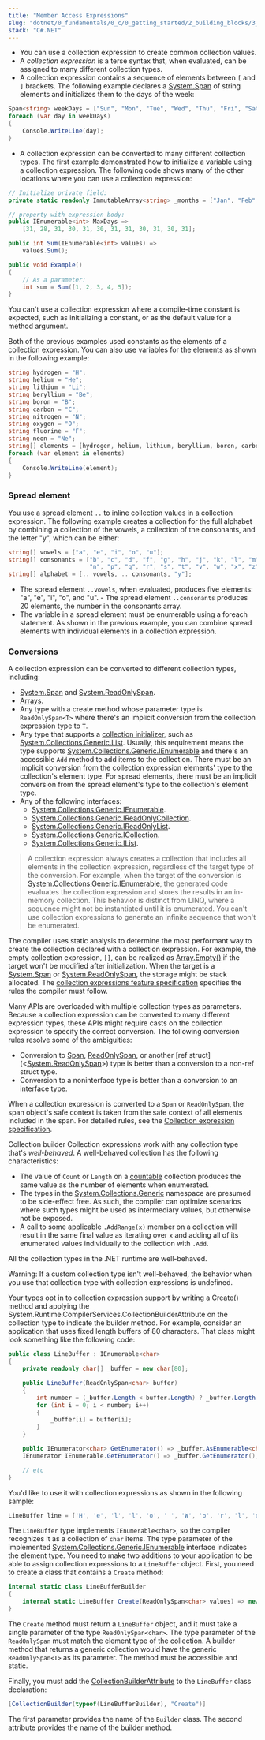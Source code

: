 ```yaml
---
title: "Member Access Expressions"
slug: "dotnet/0_fundamentals/0_c/0_getting_started/2_building_blocks/3_expressions/2_collection_expression"
stack: "C#.NET"
---
```


- You can use a collection expression to create common collection values.
- A _collection expression_ is a terse syntax that, when evaluated, can be assigned to many different collection types.
- A collection expression contains a sequence of elements between `[` and `]` brackets.
  The following example declares a [System.Span<T>](https://learn.microsoft.com/en-us/dotnet/api/system.span-1) of string elements and initializes them to the days of the week:

```csharp
Span<string> weekDays = ["Sun", "Mon", "Tue", "Wed", "Thu", "Fri", "Sat"];
foreach (var day in weekDays)
{
    Console.WriteLine(day);
}
```

- A collection expression can be converted to many different collection types.
  The first example demonstrated how to initialize a variable using a collection expression. The following code shows many of the other locations where you can use a collection expression:

```csharp
// Initialize private field:
private static readonly ImmutableArray<string> _months = ["Jan", "Feb", "Mar", "Apr", "May", "Jun", "Jul", "Aug", "Sep", "Oct", "Nov", "Dec"];

// property with expression body:
public IEnumerable<int> MaxDays =>
    [31, 28, 31, 30, 31, 30, 31, 31, 30, 31, 30, 31];

public int Sum(IEnumerable<int> values) =>
    values.Sum();

public void Example()
{
    // As a parameter:
    int sum = Sum([1, 2, 3, 4, 5]);
}
```

You can't use a collection expression where a compile-time constant is expected, such as initializing a constant, or as the default value for a method argument.

Both of the previous examples used constants as the elements of a collection expression. You can also use variables for the elements as shown in the following example:

```csharp
string hydrogen = "H";
string helium = "He";
string lithium = "Li";
string beryllium = "Be";
string boron = "B";
string carbon = "C";
string nitrogen = "N";
string oxygen = "O";
string fluorine = "F";
string neon = "Ne";
string[] elements = [hydrogen, helium, lithium, beryllium, boron, carbon, nitrogen, oxygen, fluorine, neon];
foreach (var element in elements)
{
    Console.WriteLine(element);
}
```

### Spread element

You use a spread element `..` to inline collection values in a collection expression. The following example creates a collection for the full alphabet by combining a collection of the vowels, a collection of the consonants, and the letter "y", which can be either:

```csharp
string[] vowels = ["a", "e", "i", "o", "u"];
string[] consonants = ["b", "c", "d", "f", "g", "h", "j", "k", "l", "m",
                       "n", "p", "q", "r", "s", "t", "v", "w", "x", "z"];
string[] alphabet = [.. vowels, .. consonants, "y"];
```

- The spread element `..vowels`, when evaluated, produces five elements: "a", "e", "i", "o", and "u". - The spread element `..consonants` produces 20 elements, the number in the consonants array.
- The variable in a spread element must be enumerable using a foreach statement.
  As shown in the previous example, you can combine spread elements with individual elements in a collection expression.

### Conversions

A collection expression can be converted to different collection types, including:

- [System.Span<T>](https://learn.microsoft.com/en-us/dotnet/api/system.span-1) and [System.ReadOnlySpan<T>](https://learn.microsoft.com/en-us/dotnet/api/system.readonlyspan-1).
- [Arrays](https://learn.microsoft.com/en-us/dotnet/csharp/language-reference/builtin-types/arrays).
- Any type with a create method whose parameter type is `ReadOnlySpan<T>` where there's an implicit conversion from the collection expression type to `T`.
- Any type that supports a [collection initializer](https://learn.microsoft.com/en-us/dotnet/csharp/programming-guide/classes-and-structs/object-and-collection-initializers#collection-initializers), such as [System.Collections.Generic.List<T>](https://learn.microsoft.com/en-us/dotnet/api/system.collections.generic.list-1). Usually, this requirement means the type supports [System.Collections.Generic.IEnumerable<T>](https://learn.microsoft.com/en-us/dotnet/api/system.collections.generic.ienumerable-1) and there's an accessible `Add` method to add items to the collection. There must be an implicit conversion from the collection expression elements' type to the collection's element type. For spread elements, there must be an implicit conversion from the spread element's type to the collection's element type.
- Any of the following interfaces:
  - [System.Collections.Generic.IEnumerable<T>](https://learn.microsoft.com/en-us/dotnet/api/system.collections.generic.ienumerable-1).
  - [System.Collections.Generic.IReadOnlyCollection<T>](https://learn.microsoft.com/en-us/dotnet/api/system.collections.generic.ireadonlycollection-1).
  - [System.Collections.Generic.IReadOnlyList<T>](https://learn.microsoft.com/en-us/dotnet/api/system.collections.generic.ireadonlylist-1).
  - [System.Collections.Generic.ICollection<T>](https://learn.microsoft.com/en-us/dotnet/api/system.collections.generic.icollection-1).
  - [System.Collections.Generic.IList<T>](https://learn.microsoft.com/en-us/dotnet/api/system.collections.generic.ilist-1).

> A collection expression always creates a collection that includes all elements in the collection expression, regardless of the target type of the conversion. For example, when the target of the conversion is [System.Collections.Generic.IEnumerable<T>](https://learn.microsoft.com/en-us/dotnet/api/system.collections.generic.ienumerable-1), the generated code evaluates the collection expression and stores the results in an in-memory collection.
> This behavior is distinct from LINQ, where a sequence might not be instantiated until it is enumerated. You can't use collection expressions to generate an infinite sequence that won't be enumerated.

The compiler uses static analysis to determine the most performant way to create the collection declared with a collection expression. For example, the empty collection expression, `[]`, can be realized as [Array.Empty<T>()](https://learn.microsoft.com/en-us/dotnet/api/system.array.empty#system-array-empty-1) if the target won't be modified after initialization. When the target is a [System.Span<T>](https://learn.microsoft.com/en-us/dotnet/api/system.span-1) or [System.ReadOnlySpan<T>](https://learn.microsoft.com/en-us/dotnet/api/system.readonlyspan-1), the storage might be stack allocated. The [collection expressions feature specification](https://learn.microsoft.com/en-us/dotnet/csharp/language-reference/proposals/csharp-12.0/collection-expressions) specifies the rules the compiler must follow.

Many APIs are overloaded with multiple collection types as parameters. Because a collection expression can be converted to many different expression types, these APIs might require casts on the collection expression to specify the correct conversion. The following conversion rules resolve some of the ambiguities:

- Conversion to [Span<T>](https://learn.microsoft.com/en-us/dotnet/api/system.span-1), [ReadOnlySpan<T>](https://learn.microsoft.com/en-us/dotnet/api/system.readonlyspan-1), or another [ref struct](<[System.ReadOnlySpan<T>](https://learn.microsoft.com/en-us/dotnet/api/system.readonlyspan-1)>) type is better than a conversion to a non-ref struct type.
- Conversion to a noninterface type is better than a conversion to an interface type.

When a collection expression is converted to a `Span` or `ReadOnlySpan`, the span object's safe context is taken from the safe context of all elements included in the span. For detailed rules, see the [Collection expression specification](https://learn.microsoft.com/en-us/dotnet/csharp/language-reference/proposals/csharp-12.0/collection-expressions#ref-safety).

Collection builder
Collection expressions work with any collection type that's _well-behaved_. A well-behaved collection has the following characteristics:

- The value of `Count` or `Length` on a [countable](https://learn.microsoft.com/en-us/dotnet/csharp/language-reference/proposals/csharp-12.0/collection-expressions#ref-safety) collection produces the same value as the number of elements when enumerated.
- The types in the [System.Collections.Generic](https://learn.microsoft.com/en-us/dotnet/api/system.collections.generic) namespace are presumed to be side-effect free. As such, the compiler can optimize scenarios where such types might be used as intermediary values, but otherwise not be exposed.
- A call to some applicable `.AddRange(x)` member on a collection will result in the same final value as iterating over `x` and adding all of its enumerated values individually to the collection with `.Add`.

All the collection types in the .NET runtime are well-behaved.

Warning: If a custom collection type isn't well-behaved, the behavior when you use that collection type with collection expressions is undefined.

Your types opt in to collection expression support by writing a Create() method and applying the System.Runtime.CompilerServices.CollectionBuilderAttribute on the collection type to indicate the builder method. For example, consider an application that uses fixed length buffers of 80 characters. That class might look something like the following code:

```csharp
public class LineBuffer : IEnumerable<char>
{
    private readonly char[] _buffer = new char[80];

    public LineBuffer(ReadOnlySpan<char> buffer)
    {
        int number = (_buffer.Length < buffer.Length) ? _buffer.Length : buffer.Length;
        for (int i = 0; i < number; i++)
        {
            _buffer[i] = buffer[i];
        }
    }

    public IEnumerator<char> GetEnumerator() => _buffer.AsEnumerable<char>().GetEnumerator();
    IEnumerator IEnumerable.GetEnumerator() => _buffer.GetEnumerator();

    // etc
}
```

You'd like to use it with collection expressions as shown in the following sample:

```csharp
LineBuffer line = ['H', 'e', 'l', 'l', 'o', ' ', 'W', 'o', 'r', 'l', 'd', '!'];
```

The `LineBuffer` type implements `IEnumerable<char>`, so the compiler recognizes it as a collection of `char` items. The type parameter of the implemented [System.Collections.Generic.IEnumerable<T>](https://learn.microsoft.com/en-us/dotnet/api/system.collections.generic.ienumerable-1) interface indicates the element type. You need to make two additions to your application to be able to assign collection expressions to a `LineBuffer` object. First, you need to create a class that contains a `Create` method:

```csharp
internal static class LineBufferBuilder
{
    internal static LineBuffer Create(ReadOnlySpan<char> values) => new LineBuffer(values);
}
```

The `Create` method must return a `LineBuffer` object, and it must take a single parameter of the type `ReadOnlySpan<char>`. The type parameter of the `ReadOnlySpan` must match the element type of the collection. A builder method that returns a generic collection would have the generic `ReadOnlySpan<T>` as its parameter. The method must be accessible and static.

Finally, you must add the [CollectionBuilderAttribute](https://learn.microsoft.com/en-us/dotnet/api/system.runtime.compilerservices.collectionbuilderattribute) to the `LineBuffer` class declaration:

```csharp
[CollectionBuilder(typeof(LineBufferBuilder), "Create")]
```

The first parameter provides the name of the `Builder` class. The second attribute provides the name of the builder method.
